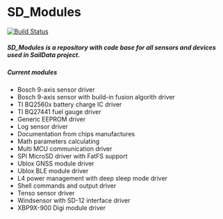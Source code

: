 # SD_Modules

[![Build Status](https://travis-ci.com/AirHamster/sd_modules.svg?token=KGT3nWDyeGNHSLPsrsXU&branch=master)](https://travis-ci.com/AirHamster/sd_modules)

##### SD_Modules is a repository with code base for all sensors and devices used in SailData project.

##### Current modules
- Bosch 9-axis sensor driver
- Bosch 9-axis sensor with build-in fusion algorith driver
- TI BQ2560x battery charge IC driver
- TI BQ27441 fuel gauge driver
- Generic EEPROM driver
- Log sensor driver
- Documentation from chips manufactures
- Math parameters calculating
- Multi MCU communication driver
- SPI MicroSD driver with FatFS support
- Ublox GNSS module driver
- Ublox BLE module driver
- L4 power management with deep sleep mode driver
- Shell commands and output driver
- Tenso sensor driver
- Windsensor with SD-12 interface driver
- XBP9X-900 Digi module driver
